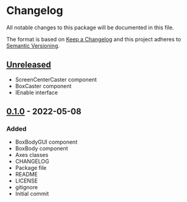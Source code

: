 # Changelog
All notable changes to this package will be documented in this file.

The format is based on [Keep a Changelog](http://keepachangelog.com/en/1.0.0/)
and this project adheres to [Semantic Versioning](http://semver.org/spec/v2.0.0.html).

## [Unreleased]
- ScreenCenterCaster component
- BoxCaster component
- IEnable interface

## [0.1.0] - 2022-05-08
### Added
- BoxBodyGUI component
- BoxBody component
- Axes classes
- CHANGELOG
- Package file
- README
- LICENSE
- gitignore
- Initial commit

[Unreleased]: https://github.com/HyagoOliveira/Physics/compare/0.1.0...main
[0.1.0]: https://github.com/HyagoOliveira/Physics/tree/0.1.0/